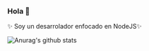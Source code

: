### Hola 👋

✨ Soy un desarrolador enfocado en NodeJS✨ 


![Anurag's github stats](https://github-readme-stats.vercel.app/api?username=kredoF&show_icons=true&theme=tokyonight)
